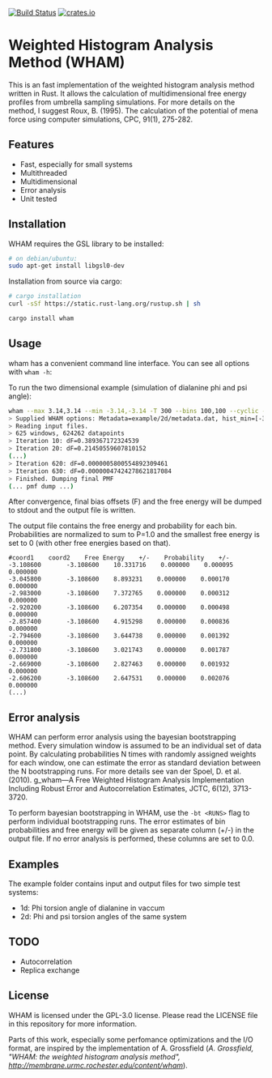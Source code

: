 [![Build Status](https://travis-ci.com/danijoo/WHAM.svg?branch=master)](https://travis-ci.com/danijoo/WHAM) [![crates.io](https://img.shields.io/badge/crates.io-orange.svg?longCache=true)](https://www.crates.io/crates/wham)

Weighted Histogram Analysis Method (WHAM)
===
This is an fast implementation of the weighted histogram analysis method
written in Rust. It allows the calculation of multidimensional free energy profiles
from umbrella sampling simulations. For more details on the method, I suggest Roux, B.
(1995). The calculation of the potential of mena force using computer simulations, CPC, 91(1), 275-282.

Features
---
- Fast, especially for small systems
- Multithreaded
- Multidimensional
- Error analysis
- Unit tested

Installation
---
WHAM requires the GSL library to be installed: 
```bash
# on debian/ubuntu:
sudo apt-get install libgsl0-dev
```

Installation from source via cargo:
```bash
# cargo installation
curl -sSf https://static.rust-lang.org/rustup.sh | sh

cargo install wham
```

Usage
---
wham has a convenient command line interface. You can see all options with
```wham -h```:

To run the two dimensional example (simulation of dialanine phi and psi angle):
```bash
wham --max 3.14,3.14 --min -3.14,-3.14 -T 300 --bins 100,100 --cyclic -f example/2d/metadata.dat       
> Supplied WHAM options: Metadata=example/2d/metadata.dat, hist_min=[-3.14, -3.14], hist_max=[3.14, 3.14], bins=[100, 100] verbose=false, tolerance=0.000001, iterations=100000, temperature=300, cyclic=true
> Reading input files.
> 625 windows, 624262 datapoints
> Iteration 10: dF=0.389367172324539
> Iteration 20: dF=0.21450559607810152
(...)
> Iteration 620: dF=0.0000005800554892309461
> Iteration 630: dF=0.00000047424278621817084
> Finished. Dumping final PMF
(... pmf dump ...)

```
After convergence, final bias offsets (F) and the free energy will be dumped to stdout and the output file is written.


The output file contains the free energy and probability for each bin. Probabilities are normalized to sum to P=1.0 and
the smallest free energy is set to 0 (with other free energies based on that).
```
#coord1    coord2    Free Energy    +/-    Probability    +/-
-3.108600    	-3.108600    10.331716    0.000000    0.000095    0.000000
-3.045800    	-3.108600    8.893231    0.000000    0.000170    0.000000
-2.983000    	-3.108600    7.372765    0.000000    0.000312    0.000000
-2.920200    	-3.108600    6.207354    0.000000    0.000498    0.000000
-2.857400    	-3.108600    4.915298    0.000000    0.000836    0.000000
-2.794600    	-3.108600    3.644738    0.000000    0.001392    0.000000
-2.731800    	-3.108600    3.021743    0.000000    0.001787    0.000000
-2.669000    	-3.108600    2.827463    0.000000    0.001932    0.000000
-2.606200    	-3.108600    2.647531    0.000000    0.002076    0.000000
(...)
```

Error analysis
---
WHAM can perform error analysis using the bayesian bootstrapping method. Every simulation window is assumed to be an
individual set of data point. By calculating probabilities N times with randomly assigned weights for each window,
one can estimate the error as standard deviation between the N bootstrapping runs. For more details see
van der Spoel, D. et al. (2010). g_wham—A Free Weighted Histogram Analysis Implementation Including Robust Error and
Autocorrelation Estimates, JCTC, 6(12), 3713-3720.

To perform bayesian bootstrapping in WHAM, use the ```-bt <RUNS>``` flag to perform <RUNS> individual bootstrapping
runs. The error estimates of bin probabilities and free energy will be given as separate column (+/-) in the output file.
If no error analysis is performed, these columns are set to 0.0.

Examples
---
The example folder contains input and output files for two simple test systems:

- 1d: Phi torsion angle of dialanine in vaccum
- 2d: Phi and psi torsion angles of the same system


TODO
---
- Autocorrelation
- Replica exchange

License 
---
WHAM is licensed under the GPL-3.0 license. Please read the LICENSE file in this
repository for more information.

Parts of this work, especially some perfomance optimizations and the I/O format, are inspired by the
implementation of A. Grossfield (*A. Grossfield, "WHAM: the weighted histogram analysis method", http://membrane.urmc.rochester.edu/content/wham*).
